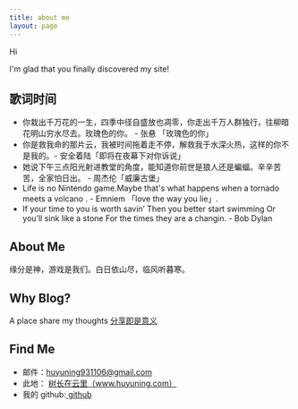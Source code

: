 ```yaml
---
title: about me
layout: page
---
```


Hi

I'm glad that you finally discovered my site!

## 歌词时间

  - 你栽出千万花的一生，四季中径自盛放也凋零，你走出千万人群独行，往柳暗花明山穷水尽去。玫瑰色的你。 - 张悬 「玫瑰色的你」
  - 你是救我命的那片云，我被时间拖着走不停，解救我于水深火热，这样的你不是我的。- 安全着陆「即将在夜幕下对你诉说」
  - 她说下午三点阳光射进教堂的角度，能知道你前世是狼人还是蝙蝠。辛辛苦苦，全家怕日出。 - 周杰伦「威廉古堡」
  - Life is no Nintendo game.Maybe that's what happens when a tornado meets a volcano . - Emniem 「love the way you lie」.
  - If your time to you is worth savin’ Then you better start swimming Or you’ll sink like a stone For the times they are a changin.  -   Bob Dylan

## About Me

缘分是神，游戏是我们。白日依山尽，临风听暮寒。

## Why Blog?
  
  A place share my thoughts <a href="https://sivers.org/sharing">分享即是意义</a>
  
## Find Me

* 邮件：<i class="fa fa-envelope"></i>huyuning931106@gmail.com
* 此地： <i class="fa fa-pencil"></i><a href="http://www.huyuning.com" target="_blank" title="我的个人博客">树长在云里（www.huyuning.com）</a>
* 我的 github:<i class="fa fa-github"></i><a href="http://www.github.com/BleuHu/" target="_blank" title="BleuHu的github"> github </a>


